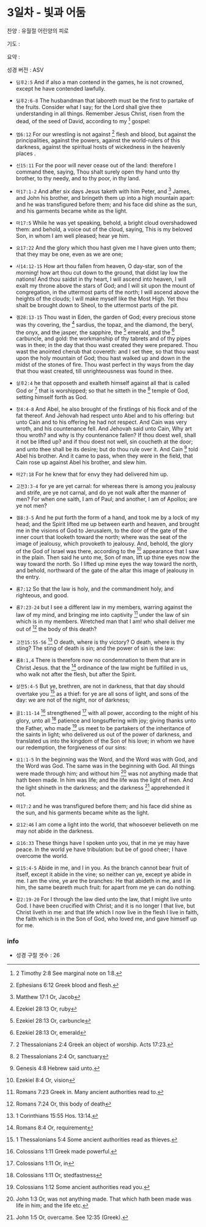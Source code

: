 # 3일차 - 빛과 어둠

찬양 : 유월절 어린양의 피로

기도 : 

요약 : 

성경 버전 : ASV

- `딤후2:5` And if also a man contend in the games, he is not crowned, except he have contended lawfully.

- `딤후2:6-8` The husbandman that laboreth must be the first to partake of the fruits. Consider what I say; for the Lord shall give thee understanding in all things. Remember Jesus Christ, risen from the dead, of the seed of David, according to my [^2Tim2:8a] gospel:
[^2Tim2:8a]: 2 Timothy 2:8 See marginal note on 1:8. 


- `엡6:12` For our wrestling is not against [^Eph6:12a] flesh and blood, but against the principalities, against the powers, against the world-rulers of this darkness, against the spiritual hosts of wickedness in the heavenly places .
[^Eph6:12a]: Ephesians 6:12 Greek blood and flesh. 


- `신15:11` For the poor will never cease out of the land: therefore I command thee, saying, Thou shalt surely open thy hand unto thy brother, to thy needy, and to thy poor, in thy land.

- `마17:1-2` And after six days Jesus taketh with him Peter, and [^Matt17:1a] James, and John his brother, and bringeth them up into a high mountain apart: and he was transfigured before them; and his face did shine as the sun, and his garments became white as the light.
[^Matt17:1a]: Matthew 17:1 Or, Jacob 


- `마17:5` While he was yet speaking, behold, a bright cloud overshadowed them: and behold, a voice out of the cloud, saying, This is my beloved Son, in whom I am well pleased; hear ye him.

- `요17:22` And the glory which thou hast given me I have given unto them; that they may be one, even as we are one;

- `사14:12-15` How art thou fallen from heaven, O day-star, son of the morning! how art thou cut down to the ground, that didst lay low the nations! And thou saidst in thy heart, I will ascend into heaven, I will exalt my throne above the stars of God; and I will sit upon the mount of congregation, in the uttermost parts of the north; I will ascend above the heights of the clouds; I will make myself like the Most High. Yet thou shalt be brought down to Sheol, to the uttermost parts of the pit.

- `겔28:13-15` Thou wast in Eden, the garden of God; every precious stone was thy covering, the [^Ezek28:13a] sardius, the topaz, and the diamond, the beryl, the onyx, and the jasper, the sapphire, the [^Ezek28:13b] emerald, and the [^Ezek28:13c] carbuncle, and gold: the workmanship of thy tabrets and of thy pipes was in thee; in the day that thou wast created they were prepared. Thou wast the anointed cherub that covereth: and I set thee, so that thou wast upon the holy mountain of God; thou hast walked up and down in the midst of the stones of fire. Thou wast perfect in thy ways from the day that thou wast created, till unrighteousness was found in thee.
[^Ezek28:13a]: Ezekiel 28:13 Or, ruby 
[^Ezek28:13b]: Ezekiel 28:13 Or, carbuncle 
[^Ezek28:13c]: Ezekiel 28:13 Or, emerald 


- `살후2:4` he that opposeth and exalteth himself against all that is called God or [^2Thess2:4a] that is worshipped; so that he sitteth in the [^2Thess2:4b] temple of God, setting himself forth as God.
[^2Thess2:4a]: 2 Thessalonians 2:4 Greek an object of worship. Acts 17:23. 
[^2Thess2:4b]: 2 Thessalonians 2:4 Or, sanctuary 


- `창4:4-8` And Abel, he also brought of the firstlings of his flock and of the fat thereof. And Jehovah had respect unto Abel and to his offering: but unto Cain and to his offering he had not respect. And Cain was very wroth, and his countenance fell. And Jehovah said unto Cain, Why art thou wroth? and why is thy countenance fallen? If thou doest well, shall it not be lifted up? and if thou doest not well, sin coucheth at the door; and unto thee shall be its desire; but do thou rule over it. And Cain [^Gen4:8a] told Abel his brother. And it came to pass, when they were in the field, that Cain rose up against Abel his brother, and slew him.
[^Gen4:8a]: Genesis 4:8 Hebrew said unto. 


- `마27:18` For he knew that for envy they had delivered him up.

- `고전3:3-4` for ye are yet carnal: for whereas there is among you jealousy and strife, are ye not carnal, and do ye not walk after the manner of men? For when one saith, I am of Paul; and another, I am of Apollos; are ye not men?

- `겔8:3-5` And he put forth the form of a hand, and took me by a lock of my head; and the Spirit lifted me up between earth and heaven, and brought me in the visions of God to Jerusalem, to the door of the gate of the inner court that looketh toward the north; where was the seat of the image of jealousy, which provoketh to jealousy. And, behold, the glory of the God of Israel was there, according to the [^Ezek8:4a] appearance that I saw in the plain. Then said he unto me, Son of man, lift up thine eyes now the way toward the north. So I lifted up mine eyes the way toward the north, and behold, northward of the gate of the altar this image of jealousy in the entry.
[^Ezek8:4a]: Ezekiel 8:4 Or, vision 


- `롬7:12` So that the law is holy, and the commandment holy, and righteous, and good.

- `롬7:23-24` but I see a different law in my members, warring against the law of my mind, and bringing me into captivity [^Rom7:23a] under the law of sin which is in my members. Wretched man that I am! who shall deliver me out of [^Rom7:24a] the body of this death?
[^Rom7:23a]: Romans 7:23 Greek in. Many ancient authorities read to. 
[^Rom7:24a]: Romans 7:24 Or, this body of death 


- `고전15:55-56` [^1Cor15:55a] O death, where is thy victory? O death, where is thy sting? The sting of death is sin; and the power of sin is the law:
[^1Cor15:55a]: 1 Corinthians 15:55 Hos. 13:14. 


- `롬8:1,4` There is therefore now no condemnation to them that are in Christ Jesus. that the [^Rom8:4a] ordinance of the law might be fulfilled in us, who walk not after the flesh, but after the Spirit.
[^Rom8:4a]: Romans 8:4 Or, requirement 


- `살전5:4-5` But ye, brethren, are not in darkness, that that day should overtake you [^1Thess5:4a] as a thief: for ye are all sons of light, and sons of the day: we are not of the night, nor of darkness;
[^1Thess5:4a]: 1 Thessalonians 5:4 Some ancient authorities read as thieves. 


- `골1:11-14` [^Col1:11a] strengthened [^Col1:11b] with all power, according to the might of his glory, unto all [^Col1:11c] patience and longsuffering with joy; giving thanks unto the Father, who made [^Col1:12a] us meet to be partakers of the inheritance of the saints in light; who delivered us out of the power of darkness, and translated us into the kingdom of the Son of his love; in whom we have our redemption, the forgiveness of our sins:
[^Col1:11a]: Colossians 1:11 Greek made powerful. 
[^Col1:11b]: Colossians 1:11 Or, in 
[^Col1:11c]: Colossians 1:11 Or, stedfastness 
[^Col1:12a]: Colossians 1:12 Some ancient authorities read you. 


- `요1:1-5` In the beginning was the Word, and the Word was with God, and the Word was God. The same was in the beginning with God. All things were made through him; and without him [^John1:3a] was not anything made that hath been made. In him was life; and the life was the light of men. And the light shineth in the darkness; and the darkness [^John1:5a] apprehended it not.
[^John1:3a]: John 1:3 Or, was not anything made. That which hath been made was life in him; and the life etc. 
[^John1:5a]: John 1:5 Or, overcame. See 12:35 (Greek). 


- `마17:2` and he was transfigured before them; and his face did shine as the sun, and his garments became white as the light.

- `요12:46` I am come a light into the world, that whosoever believeth on me may not abide in the darkness.

- `요16:33` These things have I spoken unto you, that in me ye may have peace. In the world ye have tribulation: but be of good cheer; I have overcome the world.

- `요15:4-5` Abide in me, and I in you. As the branch cannot bear fruit of itself, except it abide in the vine; so neither can ye, except ye abide in me. I am the vine, ye are the branches: He that abideth in me, and I in him, the same beareth much fruit: for apart from me ye can do nothing.

- `갈2:19-20` For I through the law died unto the law, that I might live unto God. I have been crucified with Christ; and it is no longer I that live, but Christ liveth in me: and that life which I now live in the flesh I live in faith, the faith which is in the Son of God, who loved me, and gave himself up for me.

### info

- 성경 구절 갯수 : 26